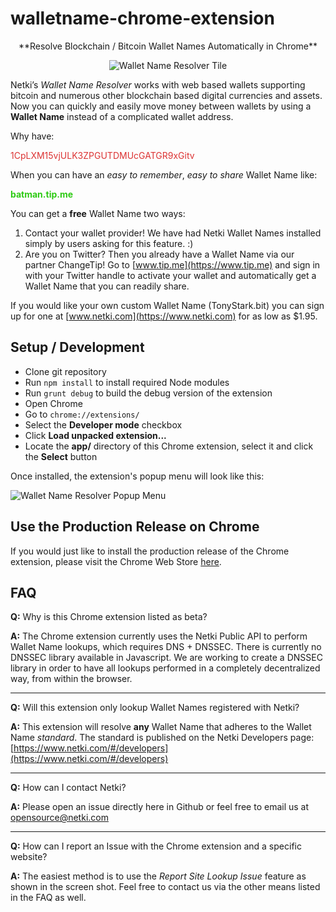 walletname-chrome-extension
=================================================
<center>
**Resolve Blockchain / Bitcoin Wallet Names Automatically in Chrome**

![Wallet Name Resolver Tile](http://i.imgur.com/WZgER2U.png)
</center>

Netki’s *Wallet Name Resolver* works with web based wallets supporting bitcoin and numerous other blockchain based digital currencies and assets.  Now you can quickly and easily move money between wallets by using a **Wallet Name** instead of a complicated wallet address.

Why have:

<font color="#dc3333">1CpLXM15vjULK3ZPGUTDMUcGATGR9xGitv</font>

When you can have an *easy to remember*, *easy to share* Wallet Name like:

<font color="#2dca13">**batman.tip.me**</font>

You can get a **free** Wallet Name two ways:

1. Contact your wallet provider! We have had Netki Wallet Names installed simply by users asking for this feature. :)
2. Are you on Twitter? Then you already have a Wallet Name via our partner ChangeTip! Go to [www.tip.me](https://www.tip.me) and sign in with your Twitter handle to activate your wallet and automatically get a Wallet Name that you can readily share.

If you would like your own custom Wallet Name (TonyStark.bit) you can sign up for one at [www.netki.com](https://www.netki.com) for as low as $1.95.

Setup / Development
--------------------
* Clone git repository
* Run ```npm install``` to install required Node modules
* Run ```grunt debug``` to build the debug version of the extension
* Open Chrome
* Go to ```chrome://extensions/```
* Select the **Developer mode** checkbox
* Click **Load unpacked extension...**
* Locate the **app/** directory of this Chrome extension, select it and click the **Select** button

Once installed, the extension's popup menu will look like this:

![Wallet Name Resolver Popup Menu](http://i.imgur.com/8KwhpWW.png)

Use the Production Release on Chrome
-------------------------------------
If you would just like to install the production release of the Chrome extension, please visit the Chrome Web Store [here](https://chrome.google.com/webstore/detail/netki-wallet-name-resolve/kjiedjbpjmhpjghalpicoodcpihblgdl).


FAQ
------------
**Q:** Why is this Chrome extension listed as beta?

**A:** The Chrome extension currently uses the Netki Public API to perform Wallet Name lookups, which requires DNS + DNSSEC. There is currently no DNSSEC library available in Javascript. We are working to create a DNSSEC library in order to have all lookups performed in a completely decentralized way, from within the browser.

-----

**Q:** Will this extension only lookup Wallet Names registered with Netki?

**A:** This extension will resolve **any** Wallet Name that adheres to the Wallet Name *standard*. The standard is published on the Netki Developers page: [https://www.netki.com/#/developers](https://www.netki.com/#/developers)

-----

**Q:** How can I contact Netki?

**A:** Please open an issue directly here in Github or feel free to email us at opensource@netki.com

-----

**Q:** How can I report an Issue with the Chrome extension and a specific website?

**A:** The easiest method is to use the *Report Site Lookup Issue* feature as shown in the screen shot. Feel free to contact us via the other means listed in the FAQ as well. 